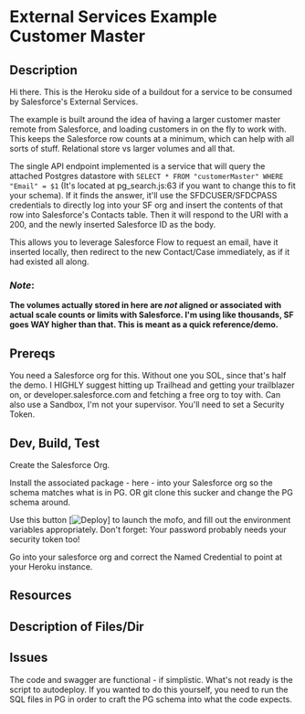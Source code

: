 # External Services Example Customer Master

## Description
Hi there. This is the Heroku side of a buildout for a service to be consumed by Salesforce's External Services. 

The example is built around the idea of having a larger customer master remote from Salesforce, and loading customers in on the fly to work with. This keeps the Salesforce row counts at a minimum, which can help with all sorts of stuff. Relational store vs larger volumes and all that.

The single API endpoint implemented is a service that will query the attached Postgres datastore with `SELECT * FROM "customerMaster" WHERE "Email" = $1` (It's located at pg_search.js:63 if you want to change this to fit your schema). If it finds the answer, it'll use the SFDCUSER/SFDCPASS credentials to directly log into your SF org and insert the contents of that row into Salesforce's Contacts table. Then it will respond to the URI with a 200, and the newly inserted Salesforce ID as the body.

This allows you to leverage Salesforce Flow to request an email, have it inserted locally, then redirect to the new Contact/Case immediately, as if it had existed all along.

### *Note*: 
**The volumes actually stored in here are *not* aligned or associated with actual scale counts or limits with Salesforce. I'm using like thousands, SF goes WAY higher than that. This is meant as a quick reference/demo.**

## Prereqs
You need a Salesforce org for this. Without one you SOL, since that's half the demo. I HIGHLY suggest hitting up Trailhead and getting your trailblazer on, or developer.salesforce.com and fetching a free org to toy with. Can also use a Sandbox, I'm not your supervisor. You'll need to set a Security Token.

## Dev, Build, Test

Create the Salesforce Org. 

Install the associated package - here - into your Salesforce org so the schema matches what is in PG. OR git clone this sucker and change the PG schema around.

Use this button [![Deploy](https://heroku.com/deploy?template=https://github.com/cowie/Heroku-External_Services_SF_Row_Segmentation)] to launch the mofo, and fill out the environment variables appropriately. Don't forget: Your password probably needs your security token too!

Go into your salesforce org and correct the Named Credential to point at your Heroku instance.

## Resources

## Description of Files/Dir

## Issues

The code and swagger are functional - if simplistic. What's not ready is the script to autodeploy. If you wanted to do this yourself, you need to run the SQL files in PG in order to craft the PG schema into what the code expects.